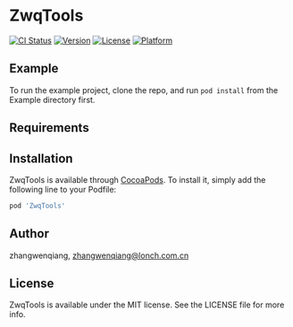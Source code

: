 # ZwqTools

[![CI Status](https://img.shields.io/travis/zhangwenqiang/ZwqTools.svg?style=flat)](https://travis-ci.org/zhangwenqiang/ZwqTools)
[![Version](https://img.shields.io/cocoapods/v/ZwqTools.svg?style=flat)](https://cocoapods.org/pods/ZwqTools)
[![License](https://img.shields.io/cocoapods/l/ZwqTools.svg?style=flat)](https://cocoapods.org/pods/ZwqTools)
[![Platform](https://img.shields.io/cocoapods/p/ZwqTools.svg?style=flat)](https://cocoapods.org/pods/ZwqTools)

## Example

To run the example project, clone the repo, and run `pod install` from the Example directory first.

## Requirements

## Installation

ZwqTools is available through [CocoaPods](https://cocoapods.org). To install
it, simply add the following line to your Podfile:

```ruby
pod 'ZwqTools'
```

## Author

zhangwenqiang, zhangwenqiang@lonch.com.cn

## License

ZwqTools is available under the MIT license. See the LICENSE file for more info.

